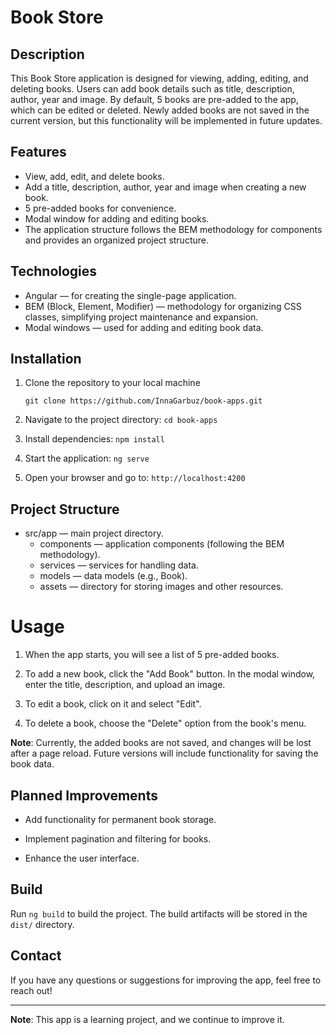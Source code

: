 # Book Store

## Description

This Book Store application is designed for viewing, adding, editing, and deleting books. Users can add book details such as title, description, author, year and image. By default, 5 books are pre-added to the app, which can be edited or deleted. Newly added books are not saved in the current version, but this functionality will be implemented in future updates.

## Features

* View, add, edit, and delete books.
* Add a title, description, author, year and image when creating a new book.
* 5 pre-added books for convenience.
* Modal window for adding and editing books.
* The application structure follows the BEM methodology for components and provides an organized project structure.

## Technologies

* Angular — for creating the single-page application.
* BEM (Block, Element, Modifier) — methodology for organizing CSS classes, simplifying project maintenance and expansion.
* Modal windows — used for adding and editing book data.


## Installation

1. Clone the repository to your local machine

    `git clone https://github.com/InnaGarbuz/book-apps.git`

2. Navigate to the project directory:
   `cd book-apps`

3. Install dependencies:
   `npm install`

4. Start the application:
   `ng serve`

5. Open your browser and go to:
    `http://localhost:4200`


## Project Structure

* src/app — main project directory. 
  * components — application components (following the BEM methodology). 
  * services — services for handling data. 
  * models — data models (e.g., Book). 
  * assets — directory for storing images and other resources.

# Usage

1. When the app starts, you will see a list of 5 pre-added books.

2. To add a new book, click the "Add Book" button. In the modal window, enter the title, description, and upload an image.

3. To edit a book, click on it and select "Edit".

4. To delete a book, choose the "Delete" option from the book's menu.

**Note**: Currently, the added books are not saved, and changes will be lost after a page reload. Future versions will include functionality for saving the book data.

## Planned Improvements

* Add functionality for permanent book storage.

* Implement pagination and filtering for books.

* Enhance the user interface.

## Build

Run `ng build` to build the project. The build artifacts will be stored in the `dist/` directory.


## Contact

If you have any questions or suggestions for improving the app, feel free to reach out!

___

**Note**: This app is a learning project, and we continue to improve it.


